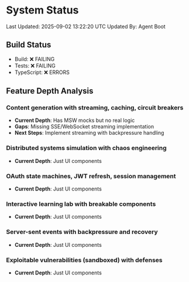 # System Status

Last Updated: 2025-09-02 13:22:20 UTC
Updated By: Agent Boot

## Build Status
- Build: ❌ FAILING
- Tests: ❌ FAILING
- TypeScript: ❌ ERRORS

## Feature Depth Analysis

### Content generation with streaming, caching, circuit breakers
- **Current Depth**: Has MSW mocks but no real logic
- **Gaps**: Missing SSE/WebSocket streaming implementation
- **Next Steps**: Implement streaming with backpressure handling

### Distributed systems simulation with chaos engineering
- **Current Depth**: Just UI components

### OAuth state machines, JWT refresh, session management
- **Current Depth**: Just UI components

### Interactive learning lab with breakable components
- **Current Depth**: Just UI components

### Server-sent events with backpressure and recovery
- **Current Depth**: Just UI components

### Exploitable vulnerabilities (sandboxed) with defenses
- **Current Depth**: Just UI components

